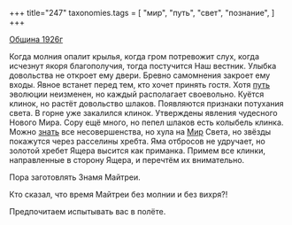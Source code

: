 +++
title="247"
taxonomies.tags = [
 "мир",
 "путь",
 "свет",
 "познание",
]
+++

[Община 1926г](/agni/1926)

Когда молния опалит крылья, когда гром потревожит слух, когда исчезнут якоря благополучия, тогда постучится Наш вестник. Улыбка довольства не откроет ему двери. Бревно самомнения закроет ему входы. Явное встанет перед тем, кто хочет принять гостя. Хотя [путь](/tags/путь) эволюции неизменен, но каждый располагает своевольно. Куётся клинок, но растёт довольство шлаков. Появляются признаки потухания света. В горне уже закалился клинок. Утверждены явления чудесного Нового Мира. Сору ещё много, но пепел шлаков есть колыбель клинка. Можно [знать](/tags/познание) все несовершенства, но хула на [Мир](/tags/мир) Света, но звёзды покажутся через расселины хребта. Яма отбросов не удручает, но золотой хребет Ящера высится как приманка. Примем все клинки, направленные в сторону Ящера, и перечтём их внимательно.   

Пора заготовлять Знамя Майтреи.   

Кто сказал, что время Майтреи без молнии и без вихря?!   

Предпочитаем испытывать вас в полёте.   

